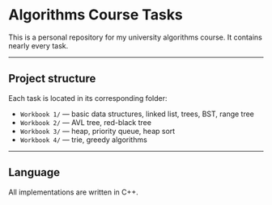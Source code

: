 # Algorithms Course Tasks

This is a personal repository for my university algorithms course. It contains nearly every task.

---

## Project structure

Each task is located in its corresponding folder:

- `Workbook 1/` — basic data structures, linked list, trees, BST, range tree
- `Workbook 2/` — AVL tree, red-black tree
- `Workbook 3/` — heap, priority queue, heap sort
- `Workbook 4/` — trie, greedy algorithms 

---

## Language 

All implementations are written in C++.

